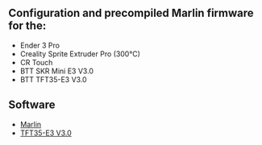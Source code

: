 ## Configuration and precompiled Marlin firmware for the:
- Ender 3 Pro
- Creality Sprite Extruder Pro (300°C)
- CR Touch
- BTT SKR Mini E3 V3.0
- BTT TFT35-E3 V3.0

## Software
- [Marlin](https://github.com/MarlinFirmware/Marlin)
- [TFT35-E3 V3.0](https://github.com/bigtreetech/BIGTREETECH-TouchScreenFirmware)
